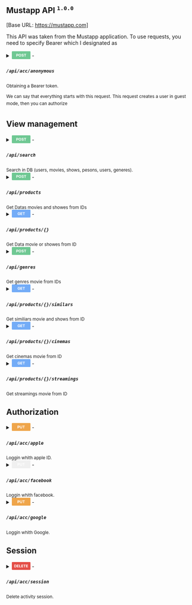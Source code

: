 
## **Mustapp API** <sup><code>1.0.0</code></sup>

[Base URL: https://mustapp.com]

This API was taken from the Mustapp application. To use requests, you need to specify Bearer which I designated as <token>

<details>
<summary>
<sub> <img src="/methods/post.png" width="50" /></sub> - <i><h4><code>/api/acc/anonymous</code></h4></i> <sub>Obtaining a Bearer token.</sub>
</summary>

<table role="table">
 <thead>
  <tr align="Left"><th colspan="2">Responses</th></tr>
  <tr align="left"><th>Code</th><th>Description</th></tr>
 </thead>
 <tbody>
  <tr>
   <td>200<br><br><br><br><br><br><br></td>
   <td>
   
   Successful operation
   
   ```js
   {
    "id" : 0,
    "token" : "string"
   }
   ```
   
   </td>
  </tr>
 </tbody>
 <thead>
  <tr align="Left"><th colspan="2">Curl</th></tr>
 </thead>
 <tbody>
  <tr>
   <td colspan="2">
   
```curl
   curl "https://mustapp.com/api/acc/anonymous" \
	-X POST
```
 
 </td>
  </tr>
 </tbody>
</table>

</details>
	
<sup>We can say that everything starts with this request. This request creates a user in guest mode, then you can authorize</sup>

## View management

<details>
<summary>
<sub> <img src="/methods/post.png" width="50" /></sub> - <i><h4><code>/api/search</code></h4></i> <sub>Search in DB (users, movies, shows, pesons, users, generes).</sub>
</summary>

<table role="table">
 <thead>
  <tr align="Left"><th colspan="2">Headers</th></tr>
  <tr align="left"><th>Name</th><th>Description</th></tr>
 </thead>
 <tbody>
  <tr>
   <td><b>Bearer</b> <br><code>string</code><br><sup>token</sup></td>
   <td>A unique token that is needed to link to the user's account. Not required for search<br><br><br></td>
  </tr>
 </tbody>
 <thead>
  <tr align="Left"><th colspan="2">Body</th></tr>
 </thead>
 <tbody>
  <tr>
   <td colspan="2">

```js
{
  "query": "string",
  "types": [
    "movies",
    "shows",
    "persons",
    "users",
    "genres"
  ]
}
```
   
   </td>
  </tr>
 </tbody>
 <thead>
  <tr align="Left"><th colspan="2">Responses</th></tr>
  <tr align="left"><th>Code</th><th>Description</th></tr>
 </thead>
 <tbody>
  <tr>
   <td>200<br><br><br><br><br><br><br><br><br><br><br><br><br><br><br><br><br><br><br><br>
   <td>
   
   Successful operation
   
```js
{
  "persons" : [
    0
  ],
  "users" : [
    0
  ],
  "genres" : [
    0
  ],
  "movies" : [
    0
  ],
  "shows" : [
    0
  ],
  "products" : [
    0
  ]
}
```
   
   </td>
  </tr>
 </tbody>
 <thead>
  <tr align="Left"><th colspan="2">Curl</th></tr>
 </thead>
 <tbody>
  <tr>
   <td colspan="2">
   
```curl
curl "https://mustapp.com/api/search" \
	-X POST \
	-H 'Content-Type: application/json; charset=utf-8' \
	-d '{"query":"string","types":["movies","shows","persons","users","genres"]}'
```
 
 </td>
  </tr>
 </tbody>
</table>

</details>

<details>
<summary>
<sub> <img src="/methods/post.png" width="50" /></sub> - <i><h4><code>/api/products</code></h4></i> <sub>Get Datas movies and showes from IDs</sub>
</summary>

<table role="table">
 <thead>
  <tr align="Left"><th colspan="2">Headers</th></tr>
  <tr align="left"><th>Name</th><th>Description</th></tr>
 </thead>
 <tbody>
  <tr>
   <td><b>Bearer</b> <br><code>string</code><br><sup>token</sup></td>
   <td>A unique token that is needed to link to the user's account. Not required for this<br><br><br></td>
  </tr>
 </tbody>
 <thead>
  <tr align="Left"><th colspan="2">Body</th></tr>
 </thead>
 <tbody>
  <tr>
   <td colspan="2">

```js
{
  "ids": [
    0
  ]
}
```
   
   </td>
  </tr>
 </tbody>
 <thead>
  <tr align="Left"><th colspan="2">Responses</th></tr>
  <tr align="left"><th>Code</th><th>Description</th></tr>
 </thead>
 <tbody>
  <tr>
   <td>200<br><br><br><br><br><br><br><br><br><br><br><br><br><br>
   <td>
   
   Successful operation
   
```js
[
  {
    "trailer_url" : "string",
    "release_date" : "1970-01-01",
    "id" : 0,
    "poster_file_path" : "string",
    "title" : "string",
    "items_count" : 0,
    "subtitle" : null,
    "runtime" : 0,
    "type" : "string",
    "items_released_count" : 0
  }
]
```
   
   </td>
  </tr>
 </tbody>
 <thead>
  <tr align="Left"><th colspan="2">Curl</th></tr>
 </thead>
 <tbody>
  <tr>
   <td colspan="2">
   
```curl
curl "https://mustapp.com/api/products/" \
	-X POST \
	-H 'Content-Type: application/json; charset=utf-8' \
	-H 'Bearer: 0ba41ebd-5df1-4d90-ac0c-b642a9261779' \
	-d '{"ids":[0]}'
```
 
 </td>
  </tr>
 </tbody>
</table>

</details>
	
<details>
<summary>
<sub> <img src="/methods/get.png" width="50" /></sub> - <i><h4><code>/api/products/{}</code></h4></i> <sub>Get Data movie or showes from ID</sub>
</summary>

<table role="table">
 <thead>
  <tr align="Left"><th colspan="2">Headers</th></tr>
  <tr align="left"><th>Name</th><th>Description</th></tr>
 </thead>
 <tbody>
  <tr>
   <td><b>Bearer</b> <br><code>string</code><br><sup>token</sup></td>
   <td>A unique token that is needed to link to the user's account. Not required for this<br><br><br></td>
  </tr>
 </tbody>
 <thead>
  <tr align="Left"><th colspan="2">Responses</th></tr>
  <tr align="left"><th>Code</th><th>Description</th></tr>
 </thead>
 <tbody>
  <tr>
   <td>200<br><br><br><br><br><br><br><br><br><br><br><br><br><br><br><br><br><br><br><br><br><br><br><br><br><br><br><br><br><br><br><br><br><br><br><br><br><br><br><br><br><br><br><br><br><br><br><br><br><br><br><br><br><br><br><br>
   <td>
   
   Successful operation
   
```js
{
  "movie" : {
    "reviews_count" : 0,
    "crew" : [
      {
        "roles" : [
          "string",
        ],
        "person" : {
          "gender" : null,
          "id" : 0,
          "related_movies_count" : 0,
          "related_shows_count" : 0,
          "overview" : null,
          "name" : "string",
          "image_uri" : "string"
        }
      }
    ],
    "cast" : [
      {
        "roles" : [
          "string",
        ],
        "person" : {
          "gender" : null,
          "id" : 0,
          "related_movies_count" : 0,
          "related_shows_count" : 0,
          "overview" : null,
          "name" : "string",
          "image_uri" : "string"
        }
      }
    ],
    "soundtrack_url" : null,
    "overview" : "string",
    "want_count" : 0,
    "watch_count" : 0
  },
  "youtube" : null,
  "id" : 0,
  "poster_file_path" : "string",
  "subtitle" : null,
  "items_released_count" : 0,
  "show" : null,
  "type" : "movie",
  "episode" : null,
  "season" : null,
  "title" : "string",
  "trailer_url" : "string",
  "items_count" : 0,
  "release_date" : "1970-01-01",
  "genres" : [
    0
  ],
  "rate" : {
    "mustapp" : 0,
    "imdb" : 0,
    "rotten_tomatoes" : null
  },
  "runtime" : 
}
```
   
   </td>
  </tr>
 </tbody>
 <thead>
  <tr align="Left"><th colspan="2">Curl</th></tr>
 </thead>
 <tbody>
  <tr>
   <td colspan="2">
   
```curl
curl "https://mustapp.com/api/products/{}"
```
 
 </td>
  </tr>
 </tbody>
</table>

</details>
	
<details>
<summary>
<sub> <img src="/methods/post.png" width="50" /></sub> - <i><h4><code>/api/genres</code></h4></i> <sub>Get genres movie from IDs</sub>
</summary>

<table role="table">
 <thead>
  <tr align="Left"><th colspan="2">Headers</th></tr>
  <tr align="left"><th>Name</th><th>Description</th></tr>
 </thead>
 <tbody>
  <tr>
   <td><b>Bearer</b> <br><code>string</code><br><sup>token</sup></td>
   <td>A unique token that is needed to link to the user's account. Not required for this<br><br><br></td>
  </tr>
  <tr>
   <td><b>Content-Type</b> <br><code>string</code></td>
   <td>application/json<br><br></td>
  </tr>
 </tbody>
	<thead>
  <tr align="Left"><th colspan="2">Body</th></tr>
 </thead>
 <tbody>
  <tr>
   <td colspan="2">

```js
{
  "ids": [
    0
  ]
}
```
   
   </td>
  </tr>
 </tbody>
 <thead>
  <tr align="Left"><th colspan="2">Responses</th></tr>
  <tr align="left"><th>Code</th><th>Description</th></tr>
 </thead>
 <tbody>
  <tr>
   <td>200<br><br><br><br><br><br><br><br><br>
   <td>
   
   Successful operation
   
```js
[
  {
    "id" : 0,
    "name" : "string",
    "emoji" : "👊"
  }
]
```
   
   </td>
  </tr>
 </tbody>
 <thead>
  <tr align="Left"><th colspan="2">Curl</th></tr>
 </thead>
 <tbody>
  <tr>
   <td colspan="2">
   
```curl
curl "https://mustapp.com/api/genres" \
	-X POST \
	-H 'Content-Type: application/json' \
	-d '{"ids":[0]}'
```
 
 </td>
  </tr>
 </tbody>
</table>

</details>

<details>
<summary>
<sub> <img src="/methods/get.png" width="50" /></sub> - <i><h4><code>/api/products/{}/similars</code></h4></i> <sub>Get similiars movie and shows from ID</sub>
</summary>

<table role="table">
<thead>
<tr align="Left"><th colspan="2">Headers</th></tr>
<tr align="left"><th>Name</th><th>Description</th></tr>
 </thead>
 <tbody>
  <tr>
   <td><b>Bearer</b> <br><code>string</code><br><sup>token</sup></td>
   <td>A unique token that is needed to link to the user's account. Not required for this<br><br><br></td>
  </tr>
 </tbody>
 <thead>
  <tr align="Left"><th colspan="2">Responses</th></tr>
  <tr align="left"><th>Code</th><th>Description</th></tr>
 </thead>
 <tbody>
  <tr>
   <td>200<br><br><br><br><br><br><br><br><br><br><br><br><br><br><br>
   <td>
   
   Successful operation
   
```js
[
{
  "trailer_url" : "string",
  "release_date" : "1970-01-01",
  "id" : 0,
  "poster_file_path" : "0",
  "title" : "string",
  "items_count" : 0,
  "subtitle" : null,
  "runtime" : 0,
  "type" : "string",
  "items_released_count" : 0
}
]
```
   
   </td>
  </tr>
 </tbody>
 <thead>
  <tr align="Left"><th colspan="2">Curl</th></tr>
 </thead>
 <tbody>
  <tr>
   <td colspan="2">
   
```curl
curl "https://mustapp.com/api/products/{}/similars"
```
 
 </td>
  </tr>
 </tbody>
</table>

</details>

<details>
<summary>
<sub> <img src="/methods/get.png" width="50" /></sub> - <i><h4><code>/api/products/{}/cinemas</code></h4></i> <sub>Get cinemas movie from ID</sub>
</summary>

<table role="table">
<thead>
<tr align="Left"><th colspan="2">Headers</th></tr>
<tr align="left"><th>Name</th><th>Description</th></tr>
 </thead>
 <tbody>
  <tr>
   <td><b>Bearer</b> <br><code>string</code><br><sup>token</sup></td>
   <td>A unique token that is needed to link to the user's account. Not required for this<br><br><br></td>
  </tr>
 </tbody>
 <thead>
  <tr align="Left"><th colspan="2">Responses</th></tr>
  <tr align="left"><th>Code</th><th>Description</th></tr>
 </thead>
 <tbody>
  <tr>
   <td>200<br><br><br><br>
   <td>
   
   Successful operation
   
```js
[
]
```
   
   </td>
  </tr>
 </tbody>
 <thead>
  <tr align="Left"><th colspan="2">Curl</th></tr>
 </thead>
 <tbody>
  <tr>
   <td colspan="2">
   
```curl
curl "https://mustapp.com/api/products/{}/cinemas"
```
 
 </td>
  </tr>
 </tbody>
</table>

</details>

<details>
<summary>
<sub> <img src="/methods/get.png" width="50" /></sub> - <i><h4><code>/api/products/{}/streamings</code></h4></i> <sub>Get streamings movie from ID</sub>
</summary>

<table role="table">
<thead>
<tr align="Left"><th colspan="2">Headers</th></tr>
<tr align="left"><th>Name</th><th>Description</th></tr>
 </thead>
 <tbody>
  <tr>
   <td><b>Bearer</b> <br><code>string</code><br><sup>token</sup></td>
   <td>A unique token that is needed to link to the user's account. Not required for this<br><br><br></td>
  </tr>
 </tbody>
 <thead>
  <tr align="Left"><th colspan="2">Responses</th></tr>
  <tr align="left"><th>Code</th><th>Description</th></tr>
 </thead>
 <tbody>
  <tr>
   <td>200<br><br><br><br><br><br><br><br><br><br><br><br><br><br><br><br><br><br><br><br><br>
   <td>
   
   Successful operation
   
```js
[
  {
    "name": "string,
    "type": "string",
    "image_uri": "string",
    "subscription_required": false,
    "coming_soon": false,
    "links": [
      {
        "type": "string",
        "url": "string"
      }
    ],
    "link": "string",
    "price": {
      "min": 0.0,
      "max": 0.0,
      "currency_code": "string"
    }
  }
]
```
   
   </td>
  </tr>
 </tbody>
 <thead>
  <tr align="Left"><th colspan="2">Curl</th></tr>
 </thead>
 <tbody>
  <tr>
   <td colspan="2">
   
```curl
curl "https://mustapp.com/api/products/{}/streamings"
```
 
 </td>
  </tr>
 </tbody>
</table>

</details>
	
## Authorization

<details>
<summary>
<sub> <img src="/methods/put.png" width="50" /></sub> - <i><h4><code>/api/acc/apple</code></h4></i> <sub>Loggin whith apple ID.</sub>
</summary>

<table role="table">
 <thead>
  <tr align="Left"><th colspan="2">Headers</th></tr>
  <tr align="left"><th>Name</th><th>Description</th></tr>
 </thead>
 <tbody>
  <tr>
   <td><b>Bearer</b> <br><code>string</code><br><sup>token</sup></td>
   <td>A unique token that is needed to link to the user's account<br><br><br></td>
  </tr>
 </tbody>
 <thead>
  <tr align="Left"><th colspan="2">Body</th></tr>
 </thead>
 <tbody>
  <tr>
   <td colspan="2">

```js
{
  "app_id": "ru.ayyo.must",
  "force": false,
  "code": "string",
  "name": "string"
}
```
   
   </td>
  </tr>
 </tbody>
 <thead>
  <tr align="Left"><th colspan="2">Responses</th></tr>
  <tr align="left"><th>Code</th><th>Description</th></tr>
 </thead>
 <tbody>
  <tr>
   <td>200<br><br><br><br><br><br><br><br><br><br><br><br><br><br><br><br><br><br><br><br><br><br><br><br><br><br></td>
   <td>
   
   Successful operation
   
```js
{
  "name": null,
  "phone": null,
  "facebook_name": null,
  "facebook_id": null,
  "twitter_name": null,
  "twitter_id": null,
  "is_private": false,
  "timezone": "string",
  "has_default_uri": false,
  "store_country_code": "string",
  "cinema_country_code": "string",
  "prefered_language_code": "string",
  "gender": null,
  "image_uri": null,
  "bio_message": null,
  "links": {},
  "google_id": null,
  "google_name": null,
  "is_youtube_linked": null,
  "apple_id": "string",
  "apple_email": "string",
  "apple_name": null,
  "id": 0,
  "uri": "string",
  "is_anonymous": false
}
```
   
   </td>
  </tr>
 </tbody>
 <thead>
  <tr align="Left"><th colspan="2">Curl</th></tr>
 </thead>
 <tbody>
  <tr>
   <td colspan="2">
   
```curl
curl "https://mustapp.com/api/acc/apple" \
	-X PUT \
	-H 'Bearer: <token>' \
	-d '{"code":"string","force":false,"app_id":"ru.ayyo.must","name":"string"}'
```
 
 </td>
  </tr>
 </tbody>
</table>

</details>

<details>
<summary>
<sub> <img src="/methods/d-put.png" width="50" /></sub> - <i><h4><code>/api/acc/facebook</code></h4></i> <sub>Loggin whith facebook.</sub>
</summary>

<table role="table">
 <thead>
  <tr align="Left"><th colspan="2">Headers</th></tr>
  <tr align="left"><th>Name</th><th>Description</th></tr>
 </thead>
 <tbody>
  <tr>
   <td><b>Bearer</b> <br><code>string</code><br><sup>token</sup></td>
   <td>A unique token that is needed to link to the user's account<br><br><br></td>
  </tr>
 </tbody>
</table>

</details>

<details>
<summary>
<sub> <img src="/methods/put.png" width="50" /></sub> - <i><h4><code>/api/acc/google</code></h4></i> <sub>Loggin whith Google.</sub>
</summary>

<table role="table">
 <thead>
  <tr align="Left"><th colspan="2">Headers</th></tr>
  <tr align="left"><th>Name</th><th>Description</th></tr>
 </thead>
 <tbody>
  <tr>
   <td><b>Bearer</b> <br><code>string</code><br><sup>token</sup></td>
   <td>A unique token that is needed to link to the user's account<br><br><br></td>
  </tr>
 </tbody>
 <thead>
  <tr align="Left"><th colspan="2">Body</th></tr>
 </thead>
 <tbody>
  <tr>
   <td colspan="2">

```js
  {
    "force": false,
    "authorization_code": "string"
  }
```
   
   </td>
  </tr>
 </tbody>
 <thead>
  <tr align="Left"><th colspan="2">Responses</th></tr>
  <tr align="left"><th>Code</th><th>Description</th></tr>
 </thead>
 <tbody>
  <tr>
   <td>200<br><br><br><br><br><br><br><br><br><br><br><br><br><br><br><br><br><br><br><br><br><br><br><br><br><br></td>
   <td>
   
   Successful operation
   
```js
{
    "name": "string",
    "phone": "string",
    "facebook_name": null,
    "facebook_id": null,
    "twitter_name": null,
    "twitter_id": null,
    "is_private": true,
    "timezone": "string",
    "has_default_uri": false,
    "store_country_code": "string",
    "cinema_country_code": "string",
    "prefered_language_code": "string",
    "gender": "string",
    "image_uri": "string",
    "bio_message": null,
    "links": {},
    "google_id": "string",
    "google_name": "string",
    "is_youtube_linked": true,
    "apple_id": null,
    "apple_email": null,
    "apple_name": null,
    "id": 0,
    "uri": "string",
    "is_anonymous": false
  }
```
   
   </td>
  </tr>
 </tbody>
 <thead>
  <tr align="Left"><th colspan="2">Curl</th></tr>
 </thead>
 <tbody>
  <tr>
   <td colspan="2">
   
```curl
curl "https://mustapp.com/api/acc/google" \
	-X PUT \
	-H 'Bearer: <token>' \
	-d '{"force":false,"authorization_code":"string"}'
```
 
 </td>
  </tr>
 </tbody>
</table>

</details>
	
## Session

<details>
<summary>
<sub> <img src="/methods/delete.png" width="50" /></sub> - <i><h4><code>/api/acc/session</code></h4></i> <sub>Delete activity session.</sub>
</summary>

<table role="table">
 <thead>
  <tr align="Left"><th colspan="2">Headers</th></tr>
  <tr align="left"><th>Name</th><th>Description</th></tr>
 </thead>
 <tbody>
  <tr>
   <td><b>Bearer</b> <br><code>string</code><br><sup>token</sup></td>
   <td>A unique token that is needed to link to the user's account<br><br><br></td>
  </tr>
 </tbody>
 <thead>
  <tr align="Left"><th colspan="2">Responses</th></tr>
  <tr align="left"><th>Code</th><th>Description</th></tr>
 </thead>
 <tbody>
  <tr>
   <td>204<br><br><br><br></td>
   <td>
   
   Successful operation
   
```js

```
   
   </td>
  </tr>
 </tbody>
 <thead>
  <tr align="Left"><th colspan="2">Curl</th></tr>
 </thead>
 <tbody>
  <tr>
   <td colspan="2">
   
```curl
curl "https://mustapp.com/api/acc/session" \
	-X DELETE \
	-H 'Bearer: <token>'
```
 
 </td>
  </tr>
 </tbody>
</table>

</details>
